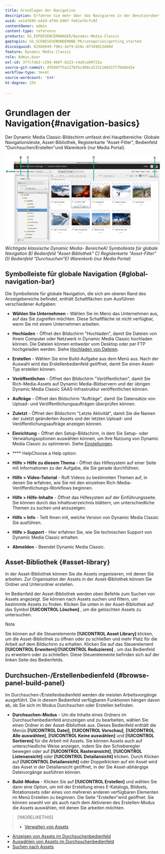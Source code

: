 ```yaml
---
title: Grundlagen der Navigation
description: Erfahren Sie mehr über das Navigieren in der Benutzeroberfläche von Dynamic Media Classic.
uuid: ee143695-e42d-479d-b907-fe61ef6cfc0f
contentOwner: admin
content-type: reference
products: SG_EXPERIENCEMANAGER/Dynamic-Media-Classic
geptopics: SG_SCENESEVENONDEMAND_PK/categories/getting_started
discoiquuid: 825b8949-f961-4ef9-828c-07349013d40d
feature: Dynamic Media Classic
role: Admin,User
exl-id: 3ffcfab2-c29d-4b0f-b223-c4a5ca99f21a
source-git-commit: df689ff5a127bfbc400ca5331168d1ff7bb0b42e
workflow-type: tm+mt
source-wordcount: '644'
ht-degree: 25%

---
```


# Grundlagen der Navigation{#navigation-basics}

Der Dynamic Media Classic-Bildschirm umfasst drei Hauptbereiche: Globale Navigationsleiste, Asset-Bibliothek, Registerkarte &quot;Asset-Filter&quot;, Bedienfeld &quot;Durchsuchen/Erstellen&quot;und Warenkorb (nur Media Portal).

![Navigationsprinzipien ](/help/assets/gs_navigation_basics_popup_popup.png)
*Wichtigste klassische Dynamic Media-*
*BereicheA) Symbolleiste für globale Navigation B) Bedienfeld &quot;Asset-Bibliothek&quot; C) Registerkarte &quot;Asset-Filter&quot; D) Bedienfeld &quot;Durchsuchen&quot;E) Warenkorb (nur Media Portal)*

## Symbolleiste für globale Navigation {#global-navigation-bar}

Die Symbolleiste für globale Navigation, die sich am oberen Rand des Anzeigebereichs befindet, enthält Schaltflächen zum Ausführen verschiedener Aufgaben:

* **Wählen Sie Unternehmen**  - Wählen Sie im Menü das Unternehmen aus, auf das Sie zugreifen möchten. Diese Schaltfläche ist nicht verfügbar, wenn Sie mit einem Unternehmen arbeiten.

* **Hochladen**  - Öffnet den Bildschirm &quot;Hochladen&quot;, damit Sie Dateien von Ihrem Computer oder Netzwerk in Dynamic Media Classic hochladen können. Die Dateien können entweder vom Desktop oder per FTP hochgeladen werden. Siehe [Hochladen von Dateien](/help/uploading-files.md).

* **Erstellen**  - Wählen Sie eine Build-Aufgabe aus dem Menü aus. Nach der Auswahl wird das Erstellenbedienfeld geöffnet, damit Sie einen Asset-Typ erstellen können.

* **Veröffentlichen**  - Öffnet den Bildschirm &quot;Veröffentlichen&quot;, damit Sie Rich-Media-Assets auf Dynamic Media-Bildservern und der übrigen Dynamic Media Classic SAAS-Infrastruktur veröffentlichen können.

* **Aufträge**  - Öffnet den Bildschirm &quot;Aufträge&quot;, damit Sie Datensätze von Upload- und Veröffentlichungsaufträgen überprüfen können.

* **Zuletzt**  - Öffnet den Bildschirm &quot;Letzte Aktivität&quot;, damit Sie die Namen der zuletzt geänderten Assets und der letzten Upload- und Veröffentlichungsaufträge anzeigen können.

* **Einrichtung**  - Öffnet den Setup-Bildschirm, in dem Sie Setup- oder Verwaltungsoptionen auswählen können, um Ihre Nutzung von Dynamic Media Classic zu optimieren. Siehe [Einstellungen](/help/setup-basics.md).

* **** HelpChoose a Help option:

* **Hilfe > Hilfe zu diesem Thema**  - Öffnet das Hilfesystem auf einer Seite mit Informationen zu der Aufgabe, die Sie gerade durchführen.

* **Hilfe > Video-Tutorial**  - Ruft Videos zu bestimmten Themen auf, in denen Sie erfahren, wie Sie mit den einzelnen Rich-Media-Veröffentlichungs-Workflows beginnen.

* **Hilfe > Hilfe-Inhalte**  - Öffnet das Hilfesystem auf der Einführungsseite. Sie können durch das Inhaltsverzeichnis blättern, um unterschiedliche Themen zu suchen und anzuzeigen.

* **Hilfe > Info**  - Teilt Ihnen mit, welche Version von Dynamic Media Classic Sie ausführen.

* **Hilfe > Support**  - Hier erfahren Sie, wie Sie technischen Support von Dynamic Media Classic erhalten.

* **Abmelden**  - Beendet Dynamic Media Classic.

## Asset-Bibliothek {#asset-library}

In der Asset-Bibliothek können Sie die Assets organisieren, mit denen Sie arbeiten. Zur Organisation der Assets in der Asset-Bibliothek können Sie Ordner und Unterordner erstellen.

Im Bedienfeld der Asset-Bibliothek werden oben Befehle zum Suchen von Assets angezeigt. Sie können nach Assets suchen und filtern, um bestimmte Assets zu finden. Klicken Sie unten in der Asset-Bibliothek auf das Symbol **[!UICONTROL Löschen]** , um die gelöschten Assets zu untersuchen.

>[!NOTE]
>
>Sie können auf die Steuerelemente **[!UICONTROL Asset Library]** klicken, um die Asset-Bibliothek zu öffnen oder zu schließen und mehr Platz für die Arbeit auf dem Bildschirm zu erhalten. Klicken Sie auf das Steuerelement **[!UICONTROL Erweitern]**/**[!UICONTROL Reduzieren]** , um das Bedienfeld zu erweitern oder zu schließen. Diese Steuerelemente befinden sich auf der linken Seite des Bedienfelds.

## Durchsuchen-/Erstellenbedienfeld {#browse-panel-build-panel}

Im Durchsuchen-/Erstellenbedienfeld werden die meisten Arbeitsvorgänge ausgeführt. Die in diesem Bedienfeld verfügbaren Funktionen hängen davon ab, ob Sie sich im Modus Durchsuchen oder Erstellen befinden.

* **Durchsuchen-Modus**  - Um die Inhalte eines Ordners im Durchsuchenbedienfeld anzuzeigen und zu bearbeiten, wählen Sie einen Ordner in der Asset-Bibliothek aus. Dieses Bedienfeld enthält die Menüs **[!UICONTROL Datei]**, **[!UICONTROL Vorschau]**, **[!UICONTROL Alle auswählen]**, **[!UICONTROL Keine auswählen]** und **[!UICONTROL Sortieren]** für die Arbeit mit Assets. Sie können Assets auch auf unterschiedliche Weise anzeigen, indem Sie den Schieberegler bewegen oder auf **[!UICONTROL Rasteransicht]**, **[!UICONTROL Listenansicht]** oder **[!UICONTROL Detailansicht]** klicken. Durch Klicken auf **[!UICONTROL Detailansicht]** oder Doppelklicken auf ein Asset wird das Asset in der Detailansicht geöffnet, in der Sie Asset-abhängige Dateivorgänge ausführen können.

* **Build-Modus**  - Klicken Sie auf  **[!UICONTROL Erstellen]** und wählen Sie dann eine Option, um mit der Erstellung eines E-Katalogs, Bildsets, Rotationssets oder eines von mehreren anderen verfügbaren Elementen im Menü Erstellen zu beginnen. Die Seite &quot;Erstellen&quot;wird geöffnet. Sie können sowohl vor als auch nach dem Aktivieren des Erstellen-Modus die Assets auswählen, mit denen Sie arbeiten möchten.

>[!MORELIKETHIS]
>
>* [Verwalten von Assets](about-managing-assets.md)
* [Anzeigen von Assets im Durchsuchenbedienfeld](viewing-assets-browse-panel.md#viewing_assets_in_the_browse_panel)
* [Auswählen von Assets im Durchsuchenbedienfeld](selecting-assets-browse-panel.md#selecting_assets_in_the_browse_panel)
* [Suchen nach Assets](searching-assets.md#searching_assets)

